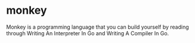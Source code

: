 # monkey
Monkey is a programming language that you can build yourself by reading through Writing An Interpreter In Go and Writing A Compiler In Go.

